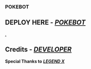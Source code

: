 ### POKEBOT

## DEPLOY HERE - <i><b>[POKEBOT](https://dashboard.heroku.com/new?button-url=https%3A%2F%2Fgithub.com%2FPOKEDEX-20%2FPOKEBOT&template=https%3A%2F%2Fgithub.com%2FPOKEDEX-20%2FPOKEBOT)</b></i>
[.](https://heroku.com/deploy)

## Credits - <b><i>[DEVELOPER](https://t.me/Warning_MadBoy_is_Here)</i></b>
<b>Special Thanks to</b> <b><i>[LEGEND X](https://github.com/legendx22)</i></b>
